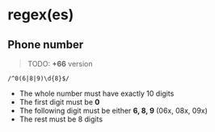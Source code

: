 # regex(es)

## Phone number

> TODO: **+66** version

```regex
/^0(6|8|9)\d{8}$/
```

- The whole number must have exactly 10 digits
- The first digit must be **0**
- The following digit must be either **6, 8, 9** (06x, 08x, 09x)
- The rest must be 8 digits
